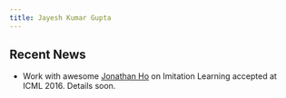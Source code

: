 ```yaml
---
title: Jayesh Kumar Gupta
---
```


## Recent News

- Work with awesome [Jonathan Ho](https://twitter.com/hojonathanho) on Imitation Learning accepted at ICML 2016. Details soon.
